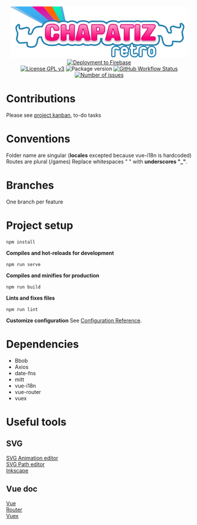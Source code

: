 <p align="center">
  <a href="https://chapatizretro.com"><img alt="Chapatiz Retro" src="src/asset/img/logo.svg" /></a><br>
  <a href="https://chzretro-front.web.app"><img alt="Deployment to Firebase" src="https://img.shields.io/github/workflow/status/tigriz/chzretro-front/Deploy%20to%20Firebase%20Hosting%20on%20merge?label=preview&logo=firebase"></a><br>
  <a href="http://www.gnu.org/licenses/gpl-3.0" target="_blank"><img alt="License GPL v3" src="https://img.shields.io/badge/license-GPL%20v3-blue.svg" /></a>
  <img alt="Package version" src="https://img.shields.io/github/package-json/v/tigriz/chzretro-front" />
  <a href="https://github.com/Tigriz/chzretro-front/actions/workflows/codeql-analysis.yml"><img alt="GitHub Workflow Status" src="https://img.shields.io/github/workflow/status/tigriz/chzretro-front/CodeQL?label=quality"></a>
  <a href="https://github.com/Tigriz/chzretro-front/issues"><img alt="Number of issues" src="https://img.shields.io/github/issues/Tigriz/chzretro-front" /></a>
</p>

# Contributions

Please see [project kanban](https://github.com/Tigriz/chzretro-front/projects/1), to-do tasks

# Conventions

Folder name are singular (**locales** excepted because vue-i18n is hardcoded)
Routes are plural (/games)
Replace whitespaces " " with **underscores "_"**.

# Branches

One branch per feature

# Project setup

```
npm install
```

**Compiles and hot-reloads for development**

```
npm run serve
```

**Compiles and minifies for production**

```
npm run build
```

**Lints and fixes files**

```
npm run lint
```

**Customize configuration**
See [Configuration Reference](https://cli.vuejs.org/config/).

# Dependencies
- Bbob
- Axios
- date-fns
- mitt
- vue-i18n
- vue-router
- vuex

# Useful tools
## SVG
[SVG Animation editor](http://anigen.org/versions/0_8_1/)  
[SVG Path editor](https://yqnn.github.io/svg-path-editor/)  
[Inkscape](https://inkscape.org/)  

## Vue doc
[Vue](https://v3.vuejs.org/)  
[Router](https://next.router.vuejs.org/)  
[Vuex](https://next.vuex.vuejs.org/)  